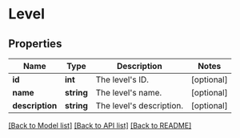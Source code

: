 # Level

## Properties
Name | Type | Description | Notes
------------ | ------------- | ------------- | -------------
**id** | **int** | The level&#39;s ID. | [optional] 
**name** | **string** | The level&#39;s name. | [optional] 
**description** | **string** | The level&#39;s description. | [optional] 

[[Back to Model list]](../README.md#documentation-for-models) [[Back to API list]](../README.md#documentation-for-api-endpoints) [[Back to README]](../README.md)


